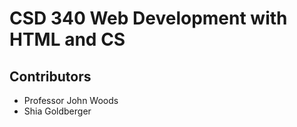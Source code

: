 # CSD 340 Web Development with HTML and CS
## Contributors
- Professor John Woods
- Shia Goldberger
